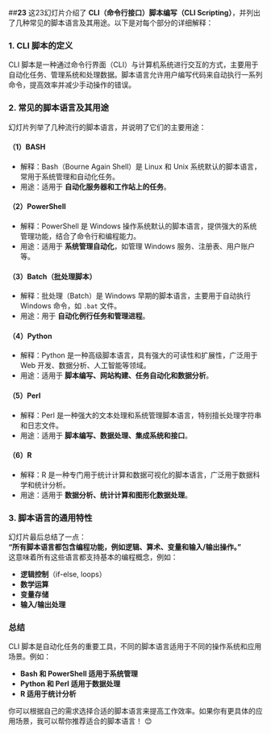 ##**23**
这23幻灯片介绍了 **CLI（命令行接口）脚本编写（CLI Scripting）**，并列出了几种常见的脚本语言及其用途。以下是对每个部分的详细解释：

### **1. CLI 脚本的定义**
CLI 脚本是一种通过命令行界面（CLI）与计算机系统进行交互的方式，主要用于自动化任务、管理系统和处理数据。脚本语言允许用户编写代码来自动执行一系列命令，提高效率并减少手动操作的错误。

### **2. 常见的脚本语言及其用途**
幻灯片列举了几种流行的脚本语言，并说明了它们的主要用途：

#### **（1）BASH**
- 解释：Bash（Bourne Again Shell）是 Linux 和 Unix 系统默认的脚本语言，常用于系统管理和自动化任务。
- 用途：适用于 **自动化服务器和工作站上的任务**。

#### **（2）PowerShell**
- 解释：PowerShell 是 Windows 操作系统默认的脚本语言，提供强大的系统管理功能，结合了命令行和编程能力。
- 用途：适用于 **系统管理自动化**，如管理 Windows 服务、注册表、用户账户等。

#### **（3）Batch（批处理脚本）**
- 解释：批处理（Batch）是 Windows 早期的脚本语言，主要用于自动执行 Windows 命令，如 `.bat` 文件。
- 用途：用于 **自动化例行任务和管理进程**。

#### **（4）Python**
- 解释：Python 是一种高级脚本语言，具有强大的可读性和扩展性，广泛用于 Web 开发、数据分析、人工智能等领域。
- 用途：适用于 **脚本编写、网站构建、任务自动化和数据分析**。

#### **（5）Perl**
- 解释：Perl 是一种强大的文本处理和系统管理脚本语言，特别擅长处理字符串和日志文件。
- 用途：适用于 **脚本编写、数据处理、集成系统和接口**。

#### **（6）R**
- 解释：R 是一种专门用于统计计算和数据可视化的脚本语言，广泛用于数据科学和统计分析。
- 用途：适用于 **数据分析、统计计算和图形化数据处理**。

### **3. 脚本语言的通用特性**
幻灯片最后总结了一点：  
**“所有脚本语言都包含编程功能，例如逻辑、算术、变量和输入/输出操作。”**  
这意味着所有这些语言都支持基本的编程概念，例如：
- **逻辑控制**（if-else, loops）
- **数学运算**
- **变量存储**
- **输入/输出处理**

### **总结**
CLI 脚本是自动化任务的重要工具，不同的脚本语言适用于不同的操作系统和应用场景。例如：
- **Bash 和 PowerShell 适用于系统管理**
- **Python 和 Perl 适用于数据处理**
- **R 适用于统计分析**

你可以根据自己的需求选择合适的脚本语言来提高工作效率。如果你有更具体的应用场景，我可以帮你推荐适合的脚本语言！ 😊
